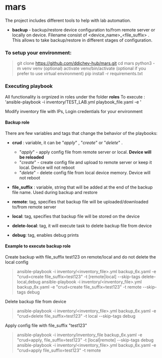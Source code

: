 # mars
The project includes different tools to help with lab automation.
- __backup__ - backup/restore device configuration to/from remote server or locally on device. 
               Filename consist of <device_name>_<file_suffix> . This allows to take backup/restore in different stages of configuration.



### To setup your environment:

> git clone https://github.com/ddichev-hub/mars.git
> cd mars
> python3 -m venv venv  (optional)
> activate venv/bin/activate  (optional if you prefer to use virtual environment)
> pip install -r requirements.txt



### __Executing playbook__

All functionality is orgnized in roles under the folder __roles__
To execute :
'ansible-playbook -i inventory/TEST_LAB.yml playbook_file.yaml -e '

Modify inventory file with IPs, Login credentials for your environment

#### __Backup role__

There are few variables and tags that change the behavior of the playbooks:
 - __crud__ : variable, it can be "_apply_" , "_create_" or "_delete_" .
    - "_apply_" - apply config file from remote server or local. __Device will be reloaded__
    - "_create_" - create config file and upload to remote server or keep it local. Device will not reboot
    - "_delete_" - delete config file from local device memory. Device will not reboot

 - __file_suffix__ : variable, string that will be added at the end of the backup file name. Used during backup and restore

 - __remote__: tag, specifies that backup file will be uploaded/downloaded to/from remote server
 - __local__: tag, specifies that backup file will be stored on the device
 - __delete-local__: tag, it will execute task to delete backup file from device
 - __debug__: tag, enables debug prints

#### __Example to execute backup role__
 Create backup with file_suffix test123 on remote/local and do not delete the local config
> ansible-playbook -i inventory/<inventory_file>.yml backup_6x.yaml -e "crud=create file_suffix=test123" -t [remote|local] --skip-tags delete-local,debug
> ansible-playbook -i inventory/<inventory_file>.yml backup_6x.yaml -e "crud=create file_suffix=test123" -t remote --skip-tags debug

Delete backup file from device
> ansible-playbook -i inventory/<inventory_file>.yml backup_6x.yaml -e "crud=delete file_suffix=test123" -t local --skip-tags debug

Apply config file with file_suffix "test123" 
> ansible-playbook -i inventory/inventory_file backup_6x.yaml -e "crud=apply, file_suffix=test123"  -t [local|remote] --skip-tags debug
> ansible-playbook -i inventory/<inventory_file>.yml backup_6x.yaml -e "crud=apply file_suffix=test123" -t remote